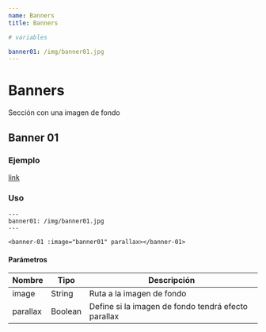 ```yaml
---
name: Banners
title: Banners

# variables

banner01: /img/banner01.jpg
---
```


# Banners

Sección con una imagen de fondo

## Banner 01

### Ejemplo

[link](/lodestar#banner01)

### Uso

```
---
banner01: /img/banner01.jpg
---

<banner-01 :image="banner01" parallax></banner-01>

```

#### Parámetros

| Nombre      | Tipo        | Descripción |
| ----------- | ----------- | ----------- |
| image       | String      | Ruta a la imagen de fondo |
| parallax    | Boolean     | Define si la imagen de fondo tendrá efecto parallax       |
